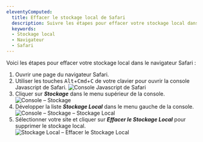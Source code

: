 ```yaml
---
eleventyComputed:
  title: Effacer le stockage local de Safari
  description: Suivre les étapes pour effacer votre stockage local dans le navigateur Safari.
  keywords:
  - Stockage local
  - Navigateur
  - Safari
---
```

Voici les étapes pour effacer votre stockage local dans le navigateur Safari :

1. Ouvrir une page du navigateur Safari.
1. Utiliser les touches <kbd>Alt</kbd>+<kbd>Cmd</kbd>+<kbd>C</kbd> de votre clavier pour ouvrir la console Javascript de Safari.
![Console Javascript de Safari](https://cdnweb.devolutions.net/docs/docs_en_kb_KB4877.png)
1. Cliquer sur ***Stockage*** dans le menu supérieur de la console.
![Console – Stockage](https://cdnweb.devolutions.net/docs/docs_en_kb_KB4878.png)
1. Développer la liste ***Stockage Local*** dans le menu gauche de la console.
![Console – Stockage – Stockage Local](https://cdnweb.devolutions.net/docs/docs_en_kb_KB4879.png)
1. Sélectionner votre site et cliquer sur ***Effacer le Stockage Local*** pour supprimer le stockage local.
![Stockage Local – Effacer le Stockage Local](https://cdnweb.devolutions.net/docs/docs_en_kb_KB4880.png)
